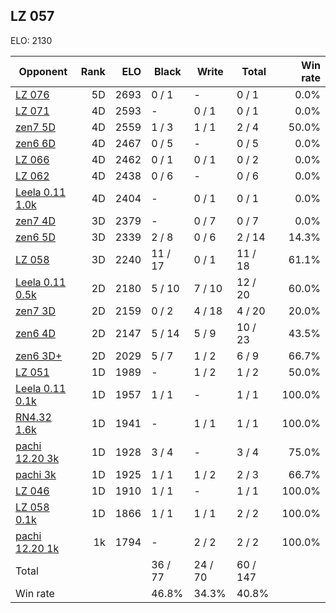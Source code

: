 ## LZ 057 ##

ELO: 2130

Opponent | Rank | ELO | Black | Write | Total | Win rate
---------|-----:|----:|-------|-------|-------|-------:
[LZ 076](LZ%20076.md) | 5D | 2693 | 0 / 1 | - | 0 / 1 | 0.0%
[LZ 071](LZ%20071.md) | 4D | 2593 | - | 0 / 1 | 0 / 1 | 0.0%
[zen7 5D](zen7%205D.md) | 4D | 2559 | 1 / 3 | 1 / 1 | 2 / 4 | 50.0%
[zen6 6D](zen6%206D.md) | 4D | 2467 | 0 / 5 | - | 0 / 5 | 0.0%
[LZ 066](LZ%20066.md) | 4D | 2462 | 0 / 1 | 0 / 1 | 0 / 2 | 0.0%
[LZ 062](LZ%20062.md) | 4D | 2438 | 0 / 6 | - | 0 / 6 | 0.0%
[Leela 0.11 1.0k](Leela%200.11%201.0k.md) | 4D | 2404 | - | 0 / 1 | 0 / 1 | 0.0%
[zen7 4D](zen7%204D.md) | 3D | 2379 | - | 0 / 7 | 0 / 7 | 0.0%
[zen6 5D](zen6%205D.md) | 3D | 2339 | 2 / 8 | 0 / 6 | 2 / 14 | 14.3%
[LZ 058](LZ%20058.md) | 3D | 2240 | 11 / 17 | 0 / 1 | 11 / 18 | 61.1%
[Leela 0.11 0.5k](Leela%200.11%200.5k.md) | 2D | 2180 | 5 / 10 | 7 / 10 | 12 / 20 | 60.0%
[zen7 3D](zen7%203D.md) | 2D | 2159 | 0 / 2 | 4 / 18 | 4 / 20 | 20.0%
[zen6 4D](zen6%204D.md) | 2D | 2147 | 5 / 14 | 5 / 9 | 10 / 23 | 43.5%
[zen6 3D+](zen6%203D+.md) | 2D | 2029 | 5 / 7 | 1 / 2 | 6 / 9 | 66.7%
[LZ 051](LZ%20051.md) | 1D | 1989 | - | 1 / 2 | 1 / 2 | 50.0%
[Leela 0.11 0.1k](Leela%200.11%200.1k.md) | 1D | 1957 | 1 / 1 | - | 1 / 1 | 100.0%
[RN4.32 1.6k](RN4.32%201.6k.md) | 1D | 1941 | - | 1 / 1 | 1 / 1 | 100.0%
[pachi 12.20 3k](pachi%2012.20%203k.md) | 1D | 1928 | 3 / 4 | - | 3 / 4 | 75.0%
[pachi 3k](pachi%203k.md) | 1D | 1925 | 1 / 1 | 1 / 2 | 2 / 3 | 66.7%
[LZ 046](LZ%20046.md) | 1D | 1910 | 1 / 1 | - | 1 / 1 | 100.0%
[LZ 058 0.1k](LZ%20058%200.1k.md) | 1D | 1866 | 1 / 1 | 1 / 1 | 2 / 2 | 100.0%
[pachi 12.20 1k](pachi%2012.20%201k.md) | 1k | 1794 | - | 2 / 2 | 2 / 2 | 100.0%
Total | | | 36 / 77 | 24 / 70 | 60 / 147 | 
Win rate| | | 46.8% | 34.3% | 40.8% | 
